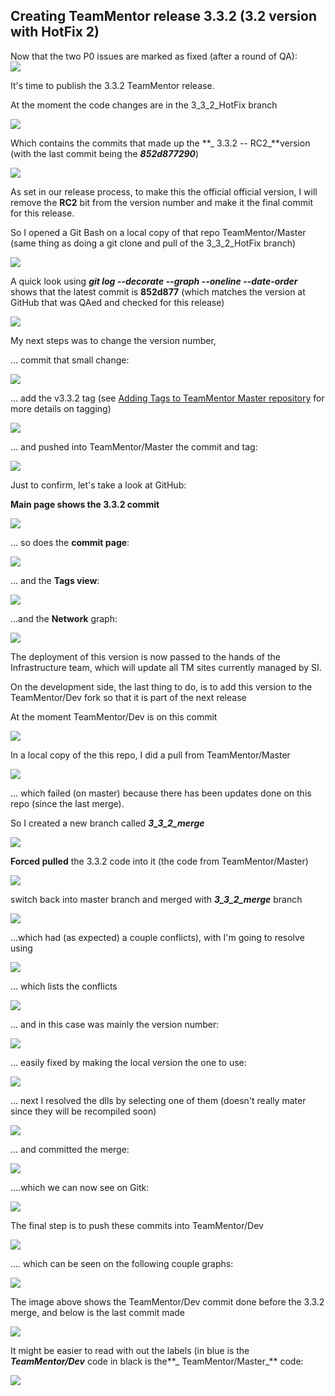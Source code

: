 ##  Creating TeamMentor release 3.3.2 (3.2 version with HotFix 2)

Now that the two P0 issues are marked as fixed (after a round of QA):  
![](images/image_thumb1.png)

It's time to publish the 3.3.2 TeamMentor release.

At the moment the code changes are in the 3_3_2_HotFix branch

![](images/image_thumb_25255B1_25255D1.png)

Which contains the commits that made up the **_ 3.3.2 -- RC2_**version (with the last commit being the **_852d877290_**)

![](images/image_thumb_25255B2_25255D1.png)

As set in our release process, to make this the official official version, I will remove the **RC2** bit from the version number and make it the final commit for this release.

So I opened a Git Bash on a local copy of that repo TeamMentor/Master (same thing as doing a git clone and pull of the 3_3_2_HotFix branch)

![](images/image_thumb_25255B4_25255D1.png)

A quick look using **_git log --decorate --graph --oneline --date-order_** shows that the latest commit is **852d877** (which matches the version at GitHub that was QAed and checked for this release)

![](images/image_thumb_25255B7_25255D1.png)

My next steps was to change the version number,

... commit that small change:

![](images/image_thumb_25255B8_25255D1.png)

... add the v3.3.2 tag (see [Adding Tags to TeamMentor Master repository](https://www.blogger.com/blog.diniscruz.com/2012/10/adding-tags-to-teammentor-master.html) for more details on tagging)

![](images/image_thumb_25255B9_25255D1.png)

... and pushed into TeamMentor/Master the commit and tag:

![](images/image_thumb_25255B10_25255D1.png)

Just to confirm, let's take a look at GitHub:

**Main page shows the 3.3.2 commit**

![](images/image_thumb_25255B11_25255D1.png)

... so does the **commit page**:

![](images/image_thumb_25255B12_25255D1.png)

... and the **Tags view**:

![](images/image_thumb_25255B13_25255D1.png)

...and the **Network** graph:

![](images/image_thumb_25255B14_25255D1.png)

The deployment of this version is now passed to the hands of the Infrastructure team, which will update all TM sites currently managed by SI.

On the development side, the last thing to do, is to add this version to the TeamMentor/Dev fork so that it is part of the next release

At the moment TeamMentor/Dev is on this commit

![](images/image_thumb_25255B15_25255D1.png)

In a local copy of the this repo, I did a pull from TeamMentor/Master

![](images/image_thumb_25255B16_25255D1.png)

... which failed (on master) because there has been updates done on this repo (since the last merge).

So I created a new branch called **_3_3_2_merge_**  

![](images/image_thumb_25255B17_25255D1.png)

**Forced pulled** the 3.3.2 code into it (the code from TeamMentor/Master)

![](images/image_thumb_25255B18_25255D1.png)

switch back into master branch and merged with **_3_3_2_merge_** branch

![](images/image_thumb_25255B19_25255D1.png)

...which had (as expected) a couple conflicts), with I'm going to resolve using

![](images/image_thumb_25255B24_25255D1.png)

... which lists the conflicts

![](images/image_thumb_25255B25_25255D1.png)

... and in this case was mainly the version number:

![](images/image_thumb_25255B26_25255D1.png)

... easily fixed by making the local version the one to use:

![](images/image_thumb_25255B28_25255D1.png)

... next I resolved the dlls by selecting one of them (doesn't really mater since they will be recompiled soon)

![](images/image_thumb_25255B38_25255D1.png)

... and committed the merge:

![](images/image_thumb_25255B39_25255D1.png)

....which we can now see on Gitk:

![](images/image_thumb_25255B40_25255D1.png)

The final step is to push these commits into TeamMentor/Dev

![](images/image_thumb_25255B42_25255D1.png)

.... which can be seen on the following couple graphs:

![](images/image_thumb_25255B43_25255D1.png)

The image above shows the TeamMentor/Dev commit done before the 3.3.2 merge, and below is the last commit made

![](images/image_thumb_25255B44_25255D.png)

It might be easier to read with out the labels (in blue is the **_TeamMentor/Dev_** code in black is the**_ TeamMentor/Master_** code:

![](images/image_thumb_25255B45_25255D1.png)
